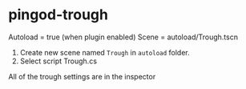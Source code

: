 # pingod-trough

Autoload = true (when plugin enabled)
Scene = autoload/Trough.tscn

1. Create new scene named `Trough` in `autoload` folder.
2. Select script Trough.cs

All of the trough settings are in the inspector
